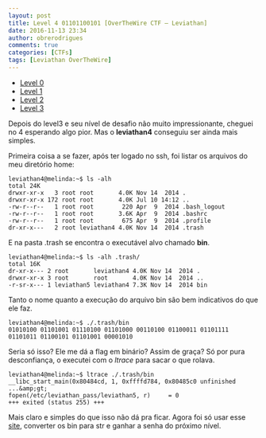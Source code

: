 ```yaml
---
layout: post
title: Level 4 01101100101 [OverTheWire CTF – Leviathan]
date: 2016-11-13 23:34
author: obrerodrigues
comments: true
categories: [CTFs]
tags: [Leviathan OverTheWire]
---
```

<ul>
    <li><a href="https://brerodrigues.github.io/ctfs/level-0-e-1-overthewire-ctf-leviathan-write-ups">Level 0</a></li>
    <li><a href="https://brerodrigues.github.io/ctfs/level-1-overthewire-ctf-leviathan-write-up">Level 1</a></li>
    <li><a href="https://brerodrigues.github.io/ctfs/level-2-overthewire-ctf-leviathan-write-up">Level 2</a></li>
    <li><a href="https://brerodrigues.github.io/ctfs/level-3-overthewire-ctf-leviathan-write-up">Level 3</a></li>
</ul>

Depois do level3 e seu nível de desafio não muito impressionante, cheguei no 4 esperando algo pior. Mas o <strong>leviathan4</strong> conseguiu ser ainda mais simples.

Primeira coisa a se fazer, após ter logado no ssh, foi listar os arquivos do meu diretório home:

```
leviathan4@melinda:~$ ls -alh
total 24K
drwxr-xr-x   3 root root       4.0K Nov 14  2014 .
drwxr-xr-x 172 root root       4.0K Jul 10 14:12 ..
-rw-r--r--   1 root root        220 Apr  9  2014 .bash_logout
-rw-r--r--   1 root root       3.6K Apr  9  2014 .bashrc
-rw-r--r--   1 root root        675 Apr  9  2014 .profile
dr-xr-x---   2 root leviathan4 4.0K Nov 14  2014 .trash
```

E na pasta .trash se encontra o executável alvo chamado <strong>bin</strong>.

```
leviathan4@melinda:~$ ls -alh .trash/
total 16K
dr-xr-x--- 2 root       leviathan4 4.0K Nov 14  2014 .
drwxr-xr-x 3 root       root       4.0K Nov 14  2014 ..
-r-sr-x--- 1 leviathan5 leviathan4 7.3K Nov 14  2014 bin
```

Tanto o nome quanto a execução do arquivo bin são bem indicativos do que ele faz.

```
leviathan4@melinda:~$ ./.trash/bin
01010100 01101001 01110100 01101000 00110100 01100011 01101111 01101011 01100101 01101001 00001010
```

Seria só isso? Ele me dá a flag em binário? Assim de graça?
Só por pura desconfiança, o executei com o <em>ltrace</em> para sacar o que rolava.

```
leviathan4@melinda:~$ ltrace ./.trash/bin
__libc_start_main(0x80484cd, 1, 0xffffd784, 0x80485c0 unfinished ...&amp;gt;
fopen(/etc/leviathan_pass/leviathan5, r)     = 0
+++ exited (status 255) +++
```

Mais claro e simples do que isso não dá pra ficar.
Agora foi só usar esse <a href="http://string-functions.com/binary-string.aspx">site</a>, converter os bin para str e ganhar a senha do próximo nível.
